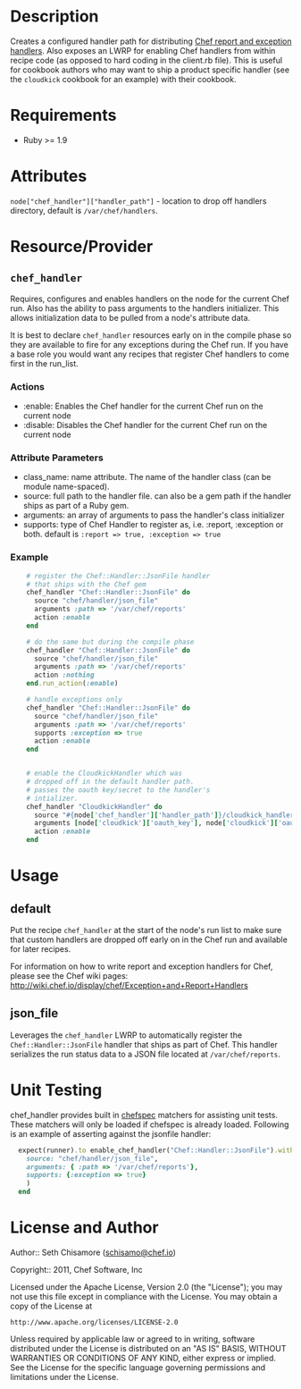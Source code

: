 Description
===========

Creates a configured handler path for distributing [Chef report and exception handlers](http://docs.chef.io/handlers.html).  Also exposes an LWRP for enabling Chef handlers from within recipe code (as opposed to hard coding in the client.rb file).  This is useful for cookbook authors who may want to ship a product specific handler (see the `cloudkick` cookbook for an example) with their cookbook.

Requirements
============

* Ruby >= 1.9

Attributes
==========

`node["chef_handler"]["handler_path"]` - location to drop off handlers directory, default is `/var/chef/handlers`.

Resource/Provider
=================

`chef_handler`
--------------

Requires, configures and enables handlers on the node for the current Chef run.  Also has the ability to pass arguments to the handlers initializer.  This allows initialization data to be pulled from a node's attribute data.

It is best to declare `chef_handler` resources early on in the compile phase so they are available to fire for any exceptions during the Chef run.  If you have a base role you would want any recipes that register Chef handlers to come first in the run_list.

### Actions

- :enable: Enables the Chef handler for the current Chef run on the current node
- :disable: Disables the Chef handler for the current Chef run on the current node

### Attribute Parameters

- class_name: name attribute. The name of the handler class (can be module name-spaced).
- source: full path to the handler file.  can also be a gem path if the handler ships as part of a Ruby gem.
- arguments: an array of arguments to pass the handler's class initializer
- supports: type of Chef Handler to register as, i.e. :report, :exception or both. default is `:report => true, :exception => true`

### Example

```ruby
    # register the Chef::Handler::JsonFile handler
    # that ships with the Chef gem
    chef_handler "Chef::Handler::JsonFile" do
      source "chef/handler/json_file"
      arguments :path => '/var/chef/reports'
      action :enable
    end

    # do the same but during the compile phase
    chef_handler "Chef::Handler::JsonFile" do
      source "chef/handler/json_file"
      arguments :path => '/var/chef/reports'
      action :nothing
    end.run_action(:enable)

    # handle exceptions only
    chef_handler "Chef::Handler::JsonFile" do
      source "chef/handler/json_file"
      arguments :path => '/var/chef/reports'
      supports :exception => true
      action :enable
    end


    # enable the CloudkickHandler which was
    # dropped off in the default handler path.
    # passes the oauth key/secret to the handler's
    # intializer.
    chef_handler "CloudkickHandler" do
      source "#{node['chef_handler']['handler_path']}/cloudkick_handler.rb"
      arguments [node['cloudkick']['oauth_key'], node['cloudkick']['oauth_secret']]
      action :enable
    end
```


Usage
=====

default
-------

Put the recipe `chef_handler` at the start of the node's run list to make sure that custom handlers are dropped off early on in the Chef run and available for later recipes.

For information on how to write report and exception handlers for Chef, please see the Chef wiki pages:
http://wiki.chef.io/display/chef/Exception+and+Report+Handlers

json_file
---------

Leverages the `chef_handler` LWRP to automatically register the `Chef::Handler::JsonFile` handler that ships as part of Chef. This handler serializes the run status data to a JSON file located at `/var/chef/reports`.


Unit Testing
==================

chef_handler provides built in [chefspec](https://github.com/sethvargo/chefspec) matchers for assisting unit tests. These matchers will only be loaded if chefspec is already loaded. Following is an example of asserting against the jsonfile handler:


```ruby
  expect(runner).to enable_chef_handler("Chef::Handler::JsonFile").with(
    source: "chef/handler/json_file",
    arguments: { :path => '/var/chef/reports'},
    supports: {:exception => true}
    )
  end
```

License and Author
==================

Author:: Seth Chisamore (<schisamo@chef.io>)

Copyright:: 2011, Chef Software, Inc

Licensed under the Apache License, Version 2.0 (the "License");
you may not use this file except in compliance with the License.
You may obtain a copy of the License at

    http://www.apache.org/licenses/LICENSE-2.0

Unless required by applicable law or agreed to in writing, software
distributed under the License is distributed on an "AS IS" BASIS,
WITHOUT WARRANTIES OR CONDITIONS OF ANY KIND, either express or implied.
See the License for the specific language governing permissions and
limitations under the License.
